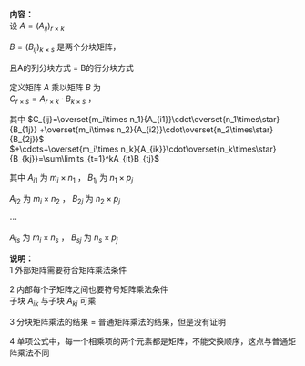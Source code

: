 **内容：**  
设  $A=(A_{ij})_{r×k}$  
  
$B=(B_{ij})_{k×s}$  是两个分块矩阵，  
  
且A的列分块方式 $=$ B的行分块方式  
  
定义矩阵 $A$ 乘以矩阵 $B$ 为  
$C_{r\times s}=A_{r\times k}  
\cdot B_{k\times s}$ ，  
  
其中 $C_{ij}=\overset{m_i\times n_1}{A_{i1}}\cdot\overset{n_1\times\star}{B_{1j}}  
+\overset{m_i\times n_2}{A_{i2}}\cdot\overset{n_2\times\star}{B_{2j}}$  
$+\cdots+\overset{m_i\times n_k}{A_{ik}}\cdot\overset{n_k\times\star}{B_{kj}}=\sum\limits_{t=1}^kA_{it}B_{tj}$  
  
其中 $A_{i1}$ 为 $m_i\times n_1$ ， $B_{1j}$ 为 $n_1\times p_j$  
  
$A_{i2}$ 为 $m_i\times n_2$ ， $B_{2j}$ 为 $n_2\times p_j$  
  
$\cdots$  
  
$A_{is}$ 为 $m_i\times n_s$ ， $B_{sj}$ 为 $n_s\times p_j$  
  
**说明：**  
1 外部矩阵需要符合矩阵乘法条件  
  
2 内部每个子矩阵之间也要符号矩阵乘法条件  
子块 $A_{ik}$ 与子块 $A_{kj}$ 可乘  
  
3 分块矩阵乘法的结果 $=$ 普通矩阵乘法的结果，但是没有证明  
  
4 单项公式中，每一个相乘项的两个元素都是矩阵，不能交换顺序，这点与普通矩阵乘法不同  
